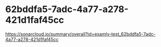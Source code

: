 # 62bddfa5-7adc-4a77-a278-421d1faf45cc
https://sonarcloud.io/summary/overall?id=examly-test_62bddfa5-7adc-4a77-a278-421d1faf45cc
